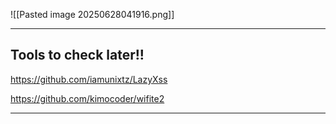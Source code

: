 
![[Pasted image 20250628041916.png]]

--------------------------------------------
Tools to check later!!
----------------------

https://github.com/iamunixtz/LazyXss

https://github.com/kimocoder/wifite2


-----------------------------------------------

